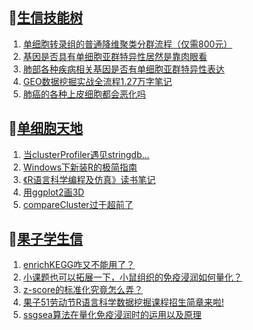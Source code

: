 ## 📝[生信技能树](https://github.com/ixxmu/mp_duty/issues?q=label%3A%E7%94%9F%E4%BF%A1%E6%8A%80%E8%83%BD%E6%A0%91+is%3Aclosed)
<!-- 1issueTable -->

1. [单细胞转录组的普通降维聚类分群流程（仅需800元）](https://github.com/ixxmu/mp_duty/issues/3512) 
2. [基因是否具有单细胞亚群特异性居然是靠肉眼看](https://github.com/ixxmu/mp_duty/issues/3487) 
3. [肺部各种疾病相关基因是否有单细胞亚群特异性表达](https://github.com/ixxmu/mp_duty/issues/3484) 
4. [GEO数据挖掘实战全流程1.27万字笔记](https://github.com/ixxmu/mp_duty/issues/3477) 
5. [肺癌的各种上皮细胞都会恶化吗](https://github.com/ixxmu/mp_duty/issues/3466) 
<!-- 1issueTable -->
## 📝[单细胞天地](https://github.com/ixxmu/mp_duty/issues?q=label%3A%E5%8D%95%E7%BB%86%E8%83%9E%E5%A4%A9%E5%9C%B0+is%3Aclosed)
<!-- 2issueTable -->

1. [当clusterProfiler遇见stringdb...](https://github.com/ixxmu/mp_duty/issues/3492) 
2. [Windows下新装R的极简指南](https://github.com/ixxmu/mp_duty/issues/3253) 
3. [《R语言科学编程及仿真》读书笔记](https://github.com/ixxmu/mp_duty/issues/3141) 
4. [用ggplot2画3D](https://github.com/ixxmu/mp_duty/issues/3054) 
5. [compareCluster过于超前了](https://github.com/ixxmu/mp_duty/issues/3015) 
<!-- 2issueTable -->

## 📝[果子学生信](https://github.com/ixxmu/mp_duty/issues?q=label%3A%E6%9E%9C%E5%AD%90%E5%AD%A6%E7%94%9F%E4%BF%A1+is%3Aclosed)
<!-- 3issueTable -->

1. [enrichKEGG咋又不能用了？](https://github.com/ixxmu/mp_duty/issues/3499) 
2. [小课题也可以拓展一下，小鼠组织的免疫浸润如何量化？](https://github.com/ixxmu/mp_duty/issues/3407) 
3. [z-score的标准化究竟怎么弄？](https://github.com/ixxmu/mp_duty/issues/3396) 
4. [果子51劳动节R语言科学数据挖掘课程招生简章来啦!](https://github.com/ixxmu/mp_duty/issues/3332) 
5. [ssgsea算法在量化免疫浸润时的运用以及原理](https://github.com/ixxmu/mp_duty/issues/3326) 
<!-- 3issueTable -->
